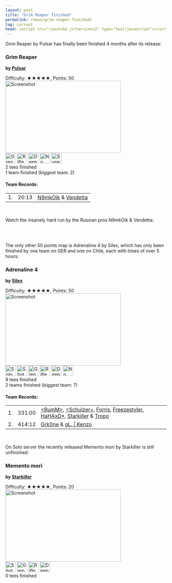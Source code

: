 ```yaml
---
layout: post
title: "Grim Reaper finished"
permalink: /news/grim-reaper-finished/
tag: current
head: <script src="/youtube.js?version=2" type="text/javascript"></script>
---
```


Grim Reaper by Pulsar has finally been finished 4 months after its release:
<br/>

<div class="block2 info" id="map-Grim_Reaper"><h3 class="inline"><span title="650x750">Grim Reaper</span></h3><p class="inline"><strong>by <a href="/mappers/Pulsar/">Pulsar</a></strong><br/></p><p>Difficulty: ★★★★★, Points: 50<br/><a href="/maps/?map=Grim+Reaper"><img class="screenshot" alt="Screenshot" src="/ranks/maps/Grim_Reaper.png" width="360" height="225" /></a><br/><span title="Grenade"><img alt="Grenade" src="/tiles/WEAPON_GRENADE.png" width="32" height="32"/></span> <span title="Rifle"><img alt="Rifle" src="/tiles/WEAPON_RIFLE.png" width="32" height="32"/></span> <span title="Deep Freeze"><img alt="Deep Freeze" src="/tiles/DFREEZE.png" width="32" height="32"/></span> <span title="No Hit"><img alt="No Hit" src="/tiles/HIT_START.png" width="32" height="32"/></span> <span title="Super Jumps"><img alt="Super Jumps" src="/tiles/SUPER_START.png" width="32" height="32"/></span> <br/><span title="">2 tees finished</span><br/>1 team finished (biggest team: 2)</p></div>
<div class="block2 teamrecords"><h4>Team Records:</h4>
<table class="tight">
  <tr title="20:13.94, 2019-03-08 12:14"><td class="rank">1.</td><td class="time">20:13</td><td><a href="/players/N9mkOik/">N9mkOik</a> &amp; <a href="/players/Vendetta/">Vendetta</a></td></tr>
</table>
</div>
<br/>

Watch the insanely hard run by the Russian pros N9mkOik & Vendetta:
<br/>

<div class="startvideo"><div class="video-container">
  <div class="ytplayer" data-id="4D0fA1EHrI8"></div>
</div></div>
<br/>
<br/>

The only other 50 points map is Adrenaline 4 by Silex, which has only been
finished by one team on GER and one on Chile, each with times of over 5 hours:
<br/>

<div class="block2 info" id="map-Adrenaline_4"><h3 class="inline"><span title="900x750">Adrenaline 4</span></h3><p class="inline"><strong>by <a href="/mappers/Silex/">Silex</a></strong><br/></p><p>Difficulty: ★★★★★, Points: 50<br/><a href="/maps/?map=Adrenaline+4"><img class="screenshot" alt="Screenshot" src="/ranks/maps/Adrenaline_4.png" width="360" height="225" /></a><br/><span title="Solo"><img alt="Solo" src="/tiles/SOLO_START.png" width="32" height="32"/></span> <span title="Shotgun"><img alt="Shotgun" src="/tiles/WEAPON_SHOTGUN.png" width="32" height="32"/></span> <span title="Grenade"><img alt="Grenade" src="/tiles/WEAPON_GRENADE.png" width="32" height="32"/></span> <span title="Rifle"><img alt="Rifle" src="/tiles/WEAPON_RIFLE.png" width="32" height="32"/></span> <span title="Deep Freeze"><img alt="Deep Freeze" src="/tiles/DFREEZE.png" width="32" height="32"/></span> <span title="No Hit"><img alt="No Hit" src="/tiles/HIT_START.png" width="32" height="32"/></span> <br/><span title="">9 tees finished</span><br/>2 teams finished (biggest team: 7)</p></div>
<div class="block2 teamrecords"><h4>Team Records:</h4>
<table class="tight">
  <tr title="331:00.00, 2017-09-03 00:16"><td class="rank">1.</td><td class="time">331:00</td><td><a href="/players/-60-B-181-mM-62-/">&lt;BµmM&gt;</a>, <a href="/players/-61-Schulzer-61-/">=Schulzer=</a>, <a href="/players/Forris/">Forris</a>, <a href="/players/Freezestyler/">Freezestyler</a>, <a href="/players/HaHAxD-42-/">HaHAxD*</a>, <a href="/players/Starkiller/">Starkiller</a> &amp; <a href="/players/Tropo/">Tropo</a></td></tr>
  <tr title="414:12.50, 2018-02-11 18:49"><td class="rank">2.</td><td class="time">414:12</td><td><a href="/players/Grk0ne/">Grk0ne</a> &amp; <a href="/players/gL-46--32--124--32-Kenzo/">gL. | Kenzo</a></td></tr>
</table>
</div>
<br/>

On Solo server the recently released Memento mori by Starkiller is still unfinished:
<br/>

<div class="block2 info" id="map-Memento_mori"><h3 class="inline"><span title="1500x405">Memento mori</span></h3><p class="inline"><strong>by <a href="/mappers/Starkiller/">Starkiller</a></strong><br/></p><p>Difficulty: ★★★★★, Points: 20<br/><a href="/maps/?map=Memento+mori"><img class="screenshot" alt="Screenshot" src="/ranks/maps/Memento_mori.png" width="360" height="225" /></a><br/><span title="Shotgun"><img alt="Shotgun" src="/tiles/WEAPON_SHOTGUN.png" width="32" height="32"/></span> <span title="Grenade"><img alt="Grenade" src="/tiles/WEAPON_GRENADE.png" width="32" height="32"/></span> <span title="Rifle"><img alt="Rifle" src="/tiles/WEAPON_RIFLE.png" width="32" height="32"/></span> <span title="Deep Freeze"><img alt="Deep Freeze" src="/tiles/DFREEZE.png" width="32" height="32"/></span> <br/><span title="">0 tees finished</span></p></div>
<br/>
